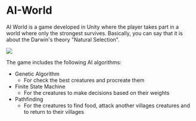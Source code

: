 # AI-World

AI World is a game developed in Unity where the player takes part in a world where only the strongest survives. Basically, you can say that it is about the Darwin's theory "Natural Selection".

![](https://i.imgur.com/LYXx5Ub.gif)

The game includes the following AI algorithms:
- Genetic Algorithm
  - For check the best creatures and procreate them
- Finite State Machine
  - For the creatures to make decisions based on their weights
- Pathfinding
  - For the creatures to find food, attack another villages creatures and to return to their villages
